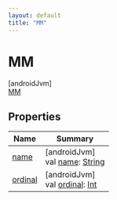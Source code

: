 ```yaml
---
layout: default
title: "MM"
---
```


# MM

[androidJvm]\
[MM](index.md)

## Properties

| Name | Summary |
|---|---|
| [name](../-p-x/index.md#-372974862%2FProperties%2F373173406) | [androidJvm]<br>val [name](../-p-x/index.md#-372974862%2FProperties%2F373173406): [String](https://kotlinlang.org/api/core/kotlin-stdlib/kotlin/-string/index.html) |
| [ordinal](../-p-x/index.md#-739389684%2FProperties%2F373173406) | [androidJvm]<br>val [ordinal](../-p-x/index.md#-739389684%2FProperties%2F373173406): [Int](https://kotlinlang.org/api/core/kotlin-stdlib/kotlin/-int/index.html) |